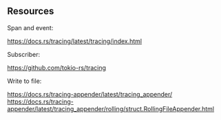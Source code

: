 ## Resources

Span and event:

<https://docs.rs/tracing/latest/tracing/index.html>

Subscriber:

<https://github.com/tokio-rs/tracing>

Write to file:

<https://docs.rs/tracing-appender/latest/tracing_appender/>
<https://docs.rs/tracing-appender/latest/tracing_appender/rolling/struct.RollingFileAppender.html>
